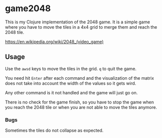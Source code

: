 # game2048

This is my Clojure implementation of the 2048 game.
It is a simple game where you have to move the tiles in a 4x4 grid to merge them and reach the 2048 tile.

https://en.wikipedia.org/wiki/2048_(video_game)

## Usage

Use the `awsd` keys to move the tiles in the grid.
`q` to quit the game.

You need hit `Enter` after each command and the visualization of the matrix does not take into account the width of the values so it gets wird.

Any other command is it not handled and the game will just go on.

There is no check for the game finish, so you have to stop the game when you reach the 2048 tile or when you are not able to move the tiles anymore.

### Bugs

Sometimes the tiles do not collapse as expected.
